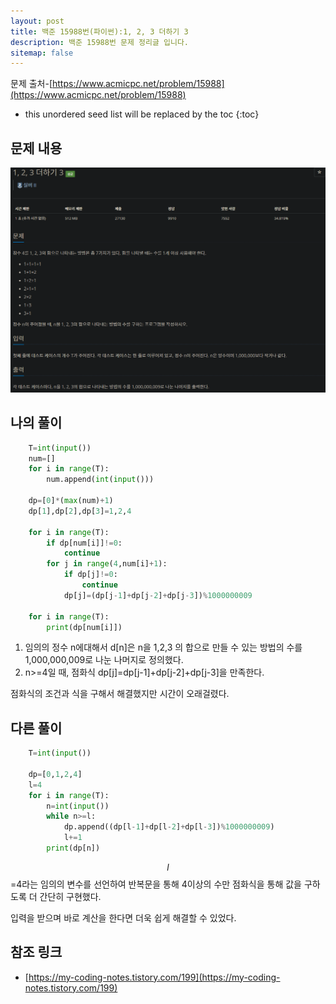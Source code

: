 ```yaml
---
layout: post
title: 백준 15988번(파이썬):1, 2, 3 더하기 3
description: 백준 15988번 문제 정리글 입니다.
sitemap: false
---
```

문제 출처-[https://www.acmicpc.net/problem/15988](https://www.acmicpc.net/problem/15988)

* this unordered seed list will be replaced by the toc
{:toc}

## 문제 내용
![백준 15988번](/assets/img/blog/bj15988.png)

## 나의 풀이

~~~python
    T=int(input())
    num=[]
    for i in range(T):
        num.append(int(input()))
        
    dp=[0]*(max(num)+1)
    dp[1],dp[2],dp[3]=1,2,4

    for i in range(T):
        if dp[num[i]]!=0:
            continue
        for j in range(4,num[i]+1):
            if dp[j]!=0:
                continue
            dp[j]=(dp[j-1]+dp[j-2]+dp[j-3])%1000000009

    for i in range(T):
        print(dp[num[i]])
~~~

1. 임의의 정수 n에대해서 d[n]은 n을 1,2,3 의 합으로 만들 수 있는 방법의 수를 1,000,000,009로 나눈 나머지로 정의했다.
2. n>=4일 때, 점화식 dp[j]=dp[j-1]+dp[j-2]+dp[j-3]을 만족한다.

점화식의 조건과 식을 구해서 해결했지만 시간이 오래걸렸다.


## 다른 풀이

~~~python
    T=int(input())
    
    dp=[0,1,2,4]
    l=4
    for i in range(T):
        n=int(input())
        while n>=l:
            dp.append((dp[l-1]+dp[l-2]+dp[l-3])%1000000009)
            l+=1
        print(dp[n])
~~~

$$l$$=4라는 임의의 변수를 선언하여 반복문을 통해 4이상의 수만 점화식을 통해 값을 구하도록 더 간단히 구현했다.

입력을 받으며 바로 계산을 한다면 더욱 쉽게 해결할 수 있었다.

## 참조 링크

- [https://my-coding-notes.tistory.com/199](https://my-coding-notes.tistory.com/199)
